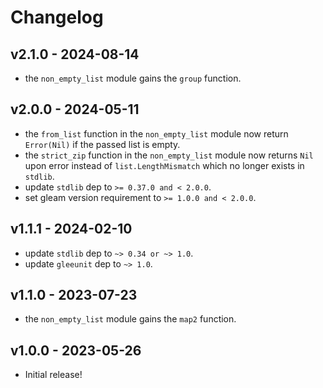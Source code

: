 # Changelog

## v2.1.0 - 2024-08-14

- the `non_empty_list` module gains the `group` function.

## v2.0.0 - 2024-05-11

- the `from_list` function in the `non_empty_list` module now return
  `Error(Nil)` if the passed list is empty.
- the `strict_zip` function in the `non_empty_list` module now returns
  `Nil` upon error instead of `list.LengthMismatch` which no longer exists in
  `stdlib`.
- update `stdlib` dep to `>= 0.37.0 and < 2.0.0`.
- set gleam version requirement to `>= 1.0.0 and < 2.0.0`.

## v1.1.1 - 2024-02-10

- update `stdlib` dep to `~> 0.34 or ~> 1.0`.
- update `gleeunit` dep to `~> 1.0`.

## v1.1.0 - 2023-07-23

- the `non_empty_list` module gains the `map2` function.

## v1.0.0 - 2023-05-26

- Initial release!
